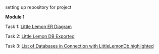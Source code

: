setting up repository for project

**Module 1**

Task 1: [Little Lemon ER Diagram](LittleLemonDM.png)

Task 2: [Little Lemon DB Exported](LittleLemonDB.sql)

Task 3: [List of Databases in Connection with LittleLemonDb highlighted](showdatabaselist.json)
